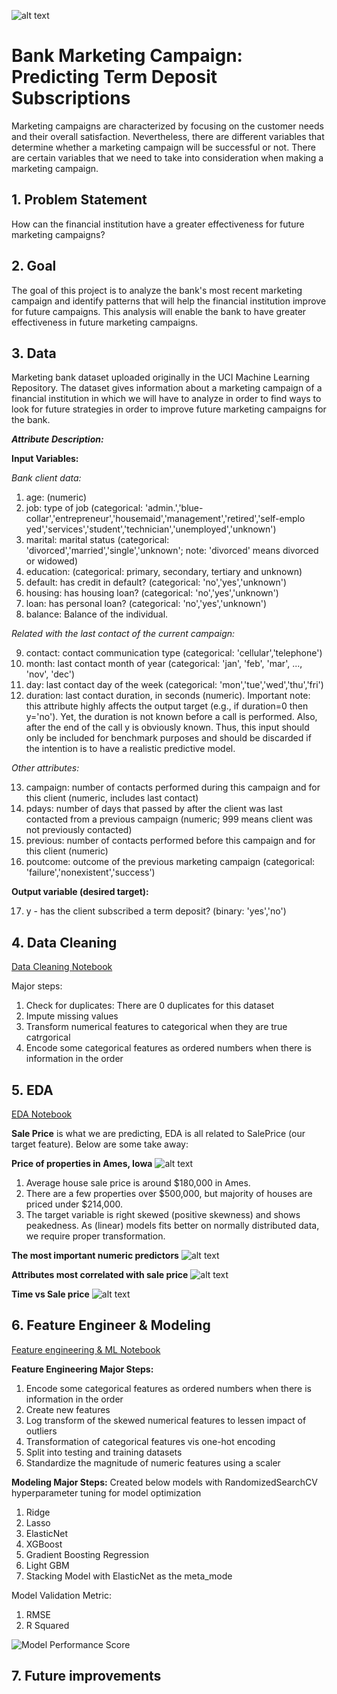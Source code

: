 ![alt text](https://github.com/tw1107/Springboard-Capstone-Bank-Marketing/blob/main/images/dataset-cover.jpg)

# Bank Marketing Campaign: Predicting Term Deposit Subscriptions
Marketing campaigns are characterized by focusing on the customer needs and their overall satisfaction. 
Nevertheless, there are different variables that determine whether a marketing campaign will be successful or not. 
There are certain variables that we need to take into consideration when making a marketing campaign.

## 1. Problem Statement
How can the financial institution have a greater effectiveness for future marketing campaigns?

## 2. Goal
The goal of this project is to analyze the bank's most recent marketing campaign and identify patterns that will help the financial institution improve for future campaigns. 
This analysis will enable the bank to have greater effectiveness in future marketing campaigns.

## 3. Data
Marketing bank dataset uploaded originally in the UCI Machine Learning Repository. 
The dataset gives information about a marketing campaign of a financial institution in which we will have to analyze in order to find ways to look for future strategies in order to improve future marketing campaigns for the bank.

***Attribute Description:*** 

**Input Variables:**

*Bank client data:*
1. age: (numeric)
2. job: type of job (categorical: 'admin.','blue-collar','entrepreneur','housemaid','management','retired','self-emplo yed','services','student','technician','unemployed','unknown')
3. marital: marital status (categorical: 'divorced','married','single','unknown'; note: 'divorced' means divorced or widowed)
4. education: (categorical: primary, secondary, tertiary and unknown)
5. default: has credit in default? (categorical: 'no','yes','unknown')
6. housing: has housing loan? (categorical: 'no','yes','unknown')
7. loan: has personal loan? (categorical: 'no','yes','unknown')
8. balance: Balance of the individual.

*Related with the last contact of the current campaign:*

9. contact: contact communication type (categorical: 'cellular','telephone')
10. month: last contact month of year (categorical: 'jan', 'feb', 'mar', ..., 'nov', 'dec')
11. day: last contact day of the week (categorical: 'mon','tue','wed','thu','fri')
12. duration: last contact duration, in seconds (numeric). Important note: this attribute highly affects the output target (e.g., if duration=0 then y='no'). Yet, the duration is not known before a call is performed. Also, after the end of the call y is obviously known. Thus, this input should only be included for benchmark purposes and should be discarded if the intention is to have a realistic predictive model.

*Other attributes:*

13. campaign: number of contacts performed during this campaign and for this client (numeric, includes last contact)
14. pdays: number of days that passed by after the client was last contacted from a previous campaign (numeric; 999 means client was not previously
contacted)
15. previous: number of contacts performed before this campaign and for this client (numeric)
16. poutcome: outcome of the previous marketing campaign (categorical: 'failure','nonexistent','success')

**Output variable (desired target):**

17. y - has the client subscribed a term deposit? (binary: 'yes','no')


## 4. Data Cleaning
[Data Cleaning Notebook](https://github.com/tw1107/Springboard-Capston-House-Price/blob/main/notebook/01_data_wrangling.ipynb)

Major steps:
1. Check for duplicates:  There are 0 duplicates for this dataset
2. Impute missing values
3. Transform numerical features to categorical when they are true catrgorical
4. Encode some categorical features as ordered numbers when there is information in the order

## 5. EDA
[EDA Notebook](https://github.com/tw1107/Springboard-Capston-House-Price/blob/main/notebook/02_EDA.ipynb)

**Sale Price** is what we are predicting, EDA is all related to SalePrice (our target feature). Below are some take away:

**Price of properties in Ames, Iowa** 
![alt text](https://github.com/tw1107/Springboard-Capston-House-Price/blob/main/images/Screenshot%202023-02-26%20at%201.53.12%20PM.png)

1. Average house sale price is around $180,000 in Ames.
2. There are a few properties over $500,000, but majority of houses are priced under $214,000.
3. The target variable is right skewed (positive skewness) and shows peakedness. As (linear) models fits better on normally distributed data, we require proper transformation. 

**The most important numeric predictors** 
![alt text](https://github.com/tw1107/Springboard-Capston-House-Price/blob/main/images/top10.png)

**Attributes most correlated with sale price** 
![alt text](https://github.com/tw1107/Springboard-Capston-House-Price/blob/main/images/Screenshot%202023-02-26%20at%202.12.07%20PM.png)

**Time vs Sale price** 
![alt text](https://github.com/tw1107/Springboard-Capston-House-Price/blob/main/images/year.png)

## 6. Feature Engineer & Modeling
[Feature engineering & ML Notebook](https://github.com/tw1107/Springboard-Capston-House-Price/blob/main/notebook/04_Modeling.ipynb)

**Feature Engineering Major Steps:**
1. Encode some categorical features as ordered numbers when there is information in the order
2. Create new features
3. Log transform of the skewed numerical features to lessen impact of outliers
4. Transformation of categorical features vis one-hot encoding
5. Split into testing and training datasets
6. Standardize the magnitude of numeric features using a scaler

**Modeling Major Steps:** 
Created below models with RandomizedSearchCV hyperparameter tuning for model optimization
1. Ridge 
2. Lasso 
3. ElasticNet
4. XGBoost
5. Gradient Boosting Regression
6. Light GBM
7. Stacking Model with ElasticNet as the meta_mode

Model Validation Metric:
1. RMSE
2. R Squared

![Model Performance Score](https://github.com/tw1107/Springboard-Capston-House-Price/blob/main/images/Screenshot%202023-02-26%20at%202.35.43%20PM.png)

## 7. Future improvements
